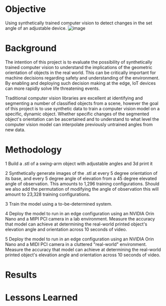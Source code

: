 # Objective
Using synthetically trained computer vision to detect changes in the set angle of an adjustable device.
![image](https://github.com/abilokonsky/msds_practicum/assets/62521066/51a88b7b-e448-43e5-9d9b-3cc7a5aaedf4)

# Background
The intention of this project is to evaluate the possibility of synthetically trained computer vision to understand the implications of the geometric orientation of objects in the real world.  This can be critically important for machine decisions regarding safety and understanding of the environment.  By enabling and deploying such decision making at the edge, IoT devices can more rapidly solve life threatening events.  

Traditional computer vision libraries are excellent at identifying and segmenting a number of  classified objects from a scene, however the goal of this project is to use synthetic data to train a computer vision model on a specific, dynamic object.  Whether specific changes of the segmented object's orientation can be ascertained and to understand to what level the computer vision model can interpolate previously untrained angles from new data.

# Methodology

1 Build a .stl of a swing-arm object with adjustable angles and 3d print it

2 Synthetically generate images of the .stl at every 5 degree orientation of its base, and every 5 degree angle of elevation from a 45 degree elevated angle of observation.
  This amounts to 1,296 training configurations.
  Should we also add the permutation of modifying the angle of observation this will amount to 23,328 training configurations.

3 Train the model using a to-be-determined system.

4 Deploy the model to run in an edge configuration using an NVIDIA Orin Nano and a MIPI PCI camera in a lab environment.
  Measure the accuracy that model can achieve at determining the real-world printed object's elevation angle and orientation across 10 seconds of video.

5 Deploy the model to run in an edge configuration using an NVIDIA Orin Nano and a MIDI PCI camera in a cluttered "real-world" environment.
  Measure the accuracy that model can achieve at determining the real-world printed object's elevation angle and orientation across 10 seconds of video.

# Results



# Lessons Learned

